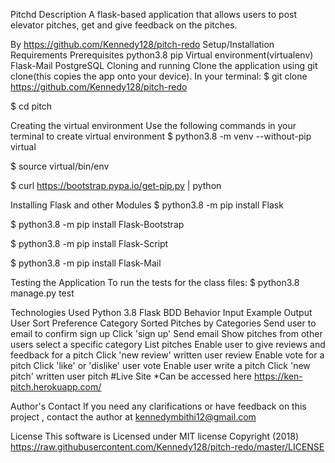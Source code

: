 Pitchd
Description
A flask-based application that allows users to post elevator pitches, get and give feedback on the pitches.

By https://github.com/Kennedy128/pitch-redo
Setup/Installation Requirements
Prerequisites
python3.8
pip
Virtual environment(virtualenv)
Flask-Mail
PostgreSQL
Cloning and running
Clone the application using git clone(this copies the app onto your device). In your terminal:
$ git clone https://github.com/Kennedy128/pitch-redo

$ cd pitch

Creating the virtual environment
Use the following commands in your terminal to create virtual environment
$ python3.8 -m venv --without-pip virtual

$ source virtual/bin/env

$ curl https://bootstrap.pypa.io/get-pip.py | python

Installing Flask and other Modules
$ python3.8 -m pip install Flask

$ python3.8 -m pip install Flask-Bootstrap

$ python3.8 -m pip install Flask-Script

$ python3.8 -m pip install Flask-Mail

Testing the Application
To run the tests for the class files:
$ python3.8 manage.py test

Technologies Used
Python 3.8
Flask
BDD
Behavior	Input Example	Output
User Sort Preference	Category	Sorted Pitches by Categories
Send user to email to confirm sign up	Click 'sign up'	Send email
Show pitches from other users	select a specific category	List pitches
Enable user to give reviews and feedback for a pitch	Click 'new review'	written user review
Enable vote for a pitch	Click 'like' or 'dislike'	user vote
Enable user write a pitch	Click 'new pitch'	written user pitch
#Live Site *Can be accessed here https://ken-pitch.herokuapp.com/

Author's Contact
If you need any clarifications or have feedback on this project , contact the author at kennedymbithi12@gmail.com

License
This software is Licensed under MIT license Copyright (2018) https://raw.githubusercontent.com/Kennedy128/pitch-redo/master/LICENSE